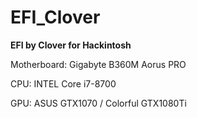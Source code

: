 # EFI_Clover

**EFI by Clover for Hackintosh**

Motherboard: Gigabyte B360M Aorus PRO 

CPU: INTEL Core i7-8700 

GPU: ASUS GTX1070 / Colorful GTX1080Ti 
